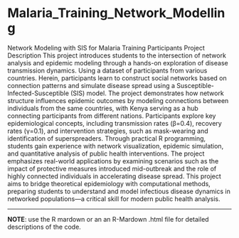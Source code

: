 # Malaria_Training_Network_Modelling
Network Modeling with SIS for Malaria Training Participants
Project Description
This project introduces students to the intersection of network analysis and epidemic modeling through a hands-on exploration of disease transmission dynamics. Using a dataset of participants from various countries. Herein, participants learn to construct social networks based on connection patterns and simulate disease spread using a Susceptible-Infected-Susceptible (SIS) model.
The project demonstrates how network structure influences epidemic outcomes by modeling connections between individuals from the same countries, with Kenya serving as a hub connecting participants from different nations. Participants explore key epidemiological concepts, including transmission rates (β=0.4), recovery rates (γ=0.1), and intervention strategies, such as mask-wearing and identification of superspreaders.
Through practical R programming, students gain experience with network visualization, epidemic simulation, and quantitative analysis of public health interventions. The project emphasizes real-world applications by examining scenarios such as the impact of protective measures introduced mid-outbreak and the role of highly connected individuals in accelerating disease spread. This project aims to bridge theoretical epidemiology with computational methods, preparing students to understand and model infectious disease dynamics in networked populations—a critical skill for modern public health analysis.

---

**NOTE**: use the R mardown or an an R-Mardown .html file for detailed descriptions of the code. 
